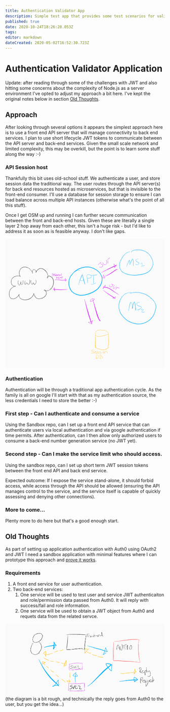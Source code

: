 ```yaml
---
title: Authentication Validator App
description: Simple test app that provides some test scenarios for validating OAuth2 authentication for users and services.
published: true
date: 2020-10-24T18:26:28.053Z
tags: 
editor: markdown
dateCreated: 2020-05-02T16:52:30.723Z
---
```


# Authentication Validator Application

Update: after reading through some of the challenges with JWT and also hitting some concerns about the complexity of Node.js as a server environment I've opted to adjust my approach a bit here. I've kept the original notes below in section [Old Thoughts](#Old-Thoughts).

## Approach
After looking through several options it appears the simplest approach here is to use a front end API server that will manage connectivity to back end services. I plan to use short lifecycle JWT tokens to communicate between the API server and back-end services. Given the small scale network and limited complexity, this may be overkill, but the point is to learn some stuff along the way :-)

### API Session host
Thankfully this bit uses old-school stuff. We authenticate a user, and store session data the traditional way. The user routes through the API server(s) for back end resources hosted as microservices, but that is invisible to the front-end consumer. I'll use a database for session storage to ensure I can load balance across multiple API instances (otherwise what's the point of all this stuff).

Once I get OSM up and running I can further secure communication between the front and back-end hosts. Given these are literally a single layer 2 hop away from each other, this isn't a huge risk - but I'd like to address it as soon as is feasible anyway. I don't like gaps. 

![sandbox-auth.png](/apps/sandbox/sandbox-auth.png)

### Authentication
Authentication will be through a traditional app authentication cycle. As the family is all on google I'll start with that as my authentication source, the less credentials I need to store the better :-)

### First step - Can I authenticate and consume a service	
Using the Sandbox repo, can I set up a front end API service that can authenticate users via local authentication and via google authentication if time permits. After authentication, can I then allow only authorized users to consume a back-end number generation service (no JWT yet).

### Second step - Can I make the service limit who should access. 
Using the sandbox repo, can I set up short term JWT session tokens between the front end API and back end service. 

Expected outcome: If I expose the service stand-alone, it should forbid access, while access through the API should be allowed (ensuring the API manages control to the service, and the service itself is capable of quickly assessing and denying other connections).

### More to come...
Plenty more to do here but that's a good enough start.


## Old Thoughts

As part of setting up application authentication with Auth0 using OAuth2 and JWT I need a sandbox application with minimal features where I can prototype this approach and [prove it works](Lessons).

### Requirements
1. A front end service for user authentication. 
2. Two back-end services:
	1. One service will be used to test user and service JWT authenticaiton and role/permission data passed from Auth0. It will reply with success/fail and role information.
	2. One service will be used to obtain a JWT object from Auth0 and requets data from the related servce.

![ink_(3).png](/ink_(3).png)
(the diagram is a bit rough, and technically the reply goes from Auth0 to the user, but you get the idea...)
